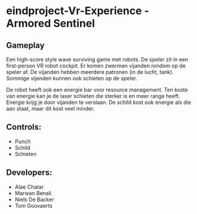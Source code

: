 # eindproject-Vr-Experience - Armored Sentinel

## Gameplay
Een high-score style wave surviving game met robots. De speler zit in een first-person VR robot cockpit. Er komen zwermen vijanden rondom op de speler af. De vijanden hebben meerdere patronen (in de lucht, tank). Sommige vijenden kunnen ook schieten op de speler.

De robot heeft ook een energie bar voor resource management. Ten koste van energie kan je de laser schieten die sterker is en meer range heeft. Energie krijg je door vijanden te verslaan. De schild kost ook energie als die aan staat, maar dit kost veel minder.

## Controls:
- Punch
- Schild
- Schieten

## Developers:
- Alae Chatar
- Marwan Benali
- Niels De Backer
- Tom Goovaerts
